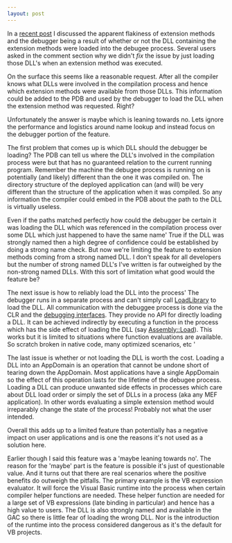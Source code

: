 ```yaml
---
layout: post
---
```

In a [recent post](http://blogs.msdn.com/b/jaredpar/archive/2010/07/22/extension-methods-and-the-debugger.aspx) I discussed the apparent flakiness of extension methods and the debugger being a result of whether or not the DLL containing the extension methods were loaded into the debugee process.  Several users asked in the comment section why we didn't _fix_ the issue by just loading those DLL's when an extension method was executed.

On the surface this seems like a reasonable request. After all the compiler knows what DLLs were involved in the compilation process and hence which extension methods were available from those DLLs. This information could be added to the PDB and used by the debugger to load the DLL when the extension method was requested. Right?

Unfortunately the answer is maybe which is leaning towards no. Lets ignore the performance and logistics around name lookup and instead focus on the debugger portion of the feature.

The first problem that comes up is which DLL should the debugger be loading?  The PDB can tell us where the DLL's involved in the compilation process were but that has no guaranteed relation to the current running program. Remember the machine the debugee process is running on is potentially (and likely) different than the one it was compiled on. The directory structure of the deployed application can (and will) be very different than the structure of the application when it was compiled. So any information the compiler could embed in the PDB about the path to the DLL is virtually useless.

Even if the paths matched perfectly how could the debugger be certain it was loading the DLL which was referenced in the compilation process over some DLL which just happened to have the same name' True if the DLL was strongly named then a high degree of confidence could be established by doing a strong name check. But now we're limiting the feature to extension methods coming from a strong named DLL. I don't speak for all developers but the number of strong named DLL's I've written is far outweighed by the non-strong named DLLs. With this sort of limitation what good would the feature be?

The next issue is how to reliably load the DLL into the process' The debugger runs in a separate process and can't simply call [LoadLibrary](http://msdn.microsoft.com/en-us/library/ms684175.aspx) to load the DLL. All communication with the debuggee process is done via the CLR and the [debugging interfaces](http://msdn.microsoft.com/en-us/library/ms404484.aspx). They provide no API for directly loading a DLL.  It can be achieved indirectly by executing a function in the process which has the side effect of loading the DLL (say [Assembly::Load](http://msdn.microsoft.com/en-us/library/system.reflection.assembly.load.aspx)). This works but it is limited to situations where function evaluations are available. So scratch broken in native code, many optimized scenarios, etc '

The last issue is whether or not loading the DLL is worth the cost. Loading a DLL into an AppDomain is an operation that cannot be undone short of tearing down the AppDomain. Most applications have a single AppDomain so the effect of this operation lasts for the lifetime of the debugee process. Loading a DLL can produce unwanted side effects in processes which care about DLL load order or simply the set of DLLs in a process (aka any MEF application). In other words evaluating a simple extension method would irreparably change the state of the process! Probably not what the user intended.

Overall this adds up to a limited feature than potentially has a negative impact on user applications and is one the reasons it's not used as a solution here.

Earlier though I said this feature was a 'maybe leaning towards no'. The reason for the 'maybe' part is the feature is possible it's just of questionable value. And it turns out that there are real scenarios where the positive benefits do outweigh the pitfalls. The primary example is the VB expression evaluator. It will force the Visual Basic runtime into the process when certain compiler helper functions are needed. These helper function are needed for a large set of VB expressions (late binding in particular) and hence has a high value to users. The DLL is also strongly named and available in the GAC so there is little fear of loading the wrong DLL. Nor is the introduction of the runtime into the process considered dangerous as it's the default for VB projects.


